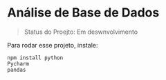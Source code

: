 # Análise de Base de Dados

> Status do Proejto: Em deswnvolvimento

Para rodar esse projeto, instale:

```
npm install python
Pycharm
pandas
```
